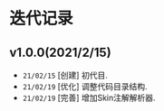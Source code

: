 # 迭代记录

## v1.0.0(2021/2/15)
* `21/02/15` [创建] 初代目.
* `21/02/19` [优化] 调整代码目录结构.
* `21/02/19` [完善] 增加Skin注解解析器.

